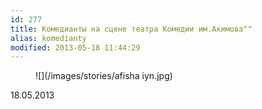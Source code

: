 ```yaml
---
id: 277
title: Комедианты на сцене театра Комедии им.Акимова""
alias: komedianty
modified: 2013-05-18 11:44:29
---
```


<figure>
![](/images/stories/afisha iyn.jpg)
</figure>

18.05.2013

